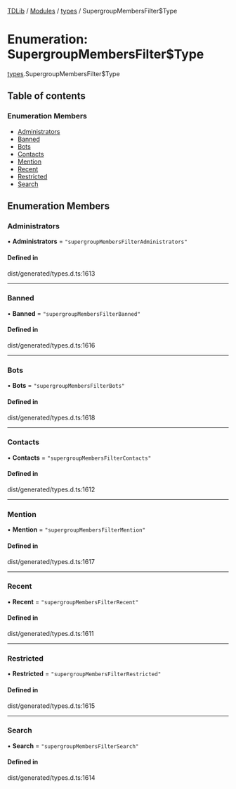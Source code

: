 [TDLib](../README.md) / [Modules](../modules.md) / [types](../modules/types.md) / SupergroupMembersFilter$Type

# Enumeration: SupergroupMembersFilter$Type

[types](../modules/types.md).SupergroupMembersFilter$Type

## Table of contents

### Enumeration Members

- [Administrators](types.SupergroupMembersFilter_Type.md#administrators)
- [Banned](types.SupergroupMembersFilter_Type.md#banned)
- [Bots](types.SupergroupMembersFilter_Type.md#bots)
- [Contacts](types.SupergroupMembersFilter_Type.md#contacts)
- [Mention](types.SupergroupMembersFilter_Type.md#mention)
- [Recent](types.SupergroupMembersFilter_Type.md#recent)
- [Restricted](types.SupergroupMembersFilter_Type.md#restricted)
- [Search](types.SupergroupMembersFilter_Type.md#search)

## Enumeration Members

### Administrators

• **Administrators** = ``"supergroupMembersFilterAdministrators"``

#### Defined in

dist/generated/types.d.ts:1613

___

### Banned

• **Banned** = ``"supergroupMembersFilterBanned"``

#### Defined in

dist/generated/types.d.ts:1616

___

### Bots

• **Bots** = ``"supergroupMembersFilterBots"``

#### Defined in

dist/generated/types.d.ts:1618

___

### Contacts

• **Contacts** = ``"supergroupMembersFilterContacts"``

#### Defined in

dist/generated/types.d.ts:1612

___

### Mention

• **Mention** = ``"supergroupMembersFilterMention"``

#### Defined in

dist/generated/types.d.ts:1617

___

### Recent

• **Recent** = ``"supergroupMembersFilterRecent"``

#### Defined in

dist/generated/types.d.ts:1611

___

### Restricted

• **Restricted** = ``"supergroupMembersFilterRestricted"``

#### Defined in

dist/generated/types.d.ts:1615

___

### Search

• **Search** = ``"supergroupMembersFilterSearch"``

#### Defined in

dist/generated/types.d.ts:1614
